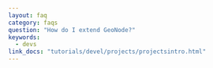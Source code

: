 ```yaml
---
layout: faq
category: faqs
question: "How do I extend GeoNode?"
keywords:
  - devs
link_docs: "tutorials/devel/projects/projectsintro.html"
---
```

